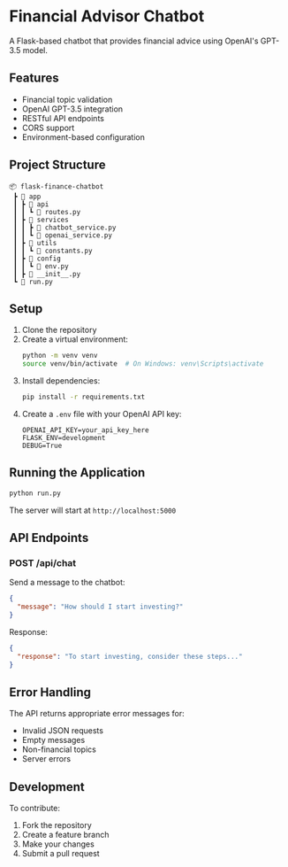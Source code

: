 # Financial Advisor Chatbot

A Flask-based chatbot that provides financial advice using OpenAI's GPT-3.5 model.

## Features

- Financial topic validation
- OpenAI GPT-3.5 integration
- RESTful API endpoints
- CORS support
- Environment-based configuration

## Project Structure

```
📦 flask-finance-chatbot
 ┣ 📂 app
 ┃ ┣ 📂 api
 ┃ ┃ ┗ 📜 routes.py
 ┃ ┣ 📂 services
 ┃ ┃ ┣ 📜 chatbot_service.py
 ┃ ┃ ┗ 📜 openai_service.py
 ┃ ┣ 📂 utils
 ┃ ┃ ┗ 📜 constants.py
 ┃ ┣ 📂 config
 ┃ ┃ ┗ 📜 env.py
 ┃ ┣ 📜 __init__.py
 ┗ 📜 run.py
```

## Setup

1. Clone the repository
2. Create a virtual environment:
   ```bash
   python -m venv venv
   source venv/bin/activate  # On Windows: venv\Scripts\activate
   ```
3. Install dependencies:
   ```bash
   pip install -r requirements.txt
   ```
4. Create a `.env` file with your OpenAI API key:
   ```
   OPENAI_API_KEY=your_api_key_here
   FLASK_ENV=development
   DEBUG=True
   ```

## Running the Application

```bash
python run.py
```

The server will start at `http://localhost:5000`

## API Endpoints

### POST /api/chat

Send a message to the chatbot:

```json
{
  "message": "How should I start investing?"
}
```

Response:

```json
{
  "response": "To start investing, consider these steps..."
}
```

## Error Handling

The API returns appropriate error messages for:

- Invalid JSON requests
- Empty messages
- Non-financial topics
- Server errors

## Development

To contribute:

1. Fork the repository
2. Create a feature branch
3. Make your changes
4. Submit a pull request
